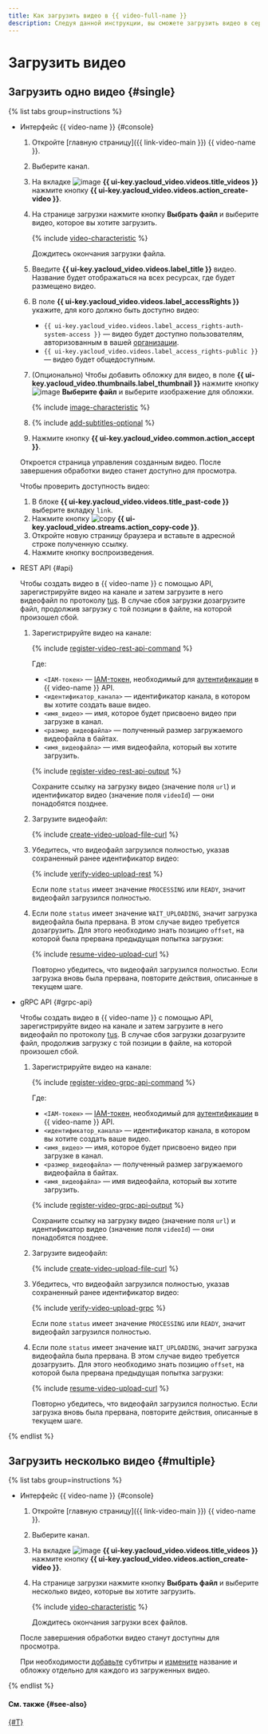 ```yaml
---
title: Как загрузить видео в {{ video-full-name }}
description: Следуя данной инструкции, вы сможете загрузить видео в сервис {{ video-full-name }}.
---
```


# Загрузить видео

## Загрузить одно видео {#single}

{% list tabs group=instructions %}

- Интерфейс {{ video-name }} {#console}

  1. Откройте [главную страницу]({{ link-video-main }}) {{ video-name }}.
  1. Выберите канал.
  1. На вкладке ![image](../../../_assets/console-icons/circle-play.svg) **{{ ui-key.yacloud_video.videos.title_videos }}** нажмите кнопку **{{ ui-key.yacloud_video.videos.action_create-video }}**.
  1. На странице загрузки нажмите кнопку **Выбрать файл** и выберите видео, которое вы хотите загрузить.

      {% include [video-characteristic](../../../_includes/video/video-characteristic.md) %}

      Дождитесь окончания загрузки файла.

  1. Введите **{{ ui-key.yacloud_video.videos.label_title }}** видео. Название будет отображаться на всех ресурсах, где будет размещено видео.
  1. В поле **{{ ui-key.yacloud_video.videos.label_accessRights }}** укажите, для кого должно быть доступно видео:

      * `{{ ui-key.yacloud_video.videos.label_access_rights-auth-system-access }}` — видео будет доступно пользователям, авторизованным в вашей [организации](../../../organization/quickstart.md).
      * `{{ ui-key.yacloud_video.videos.label_access_rights-public }}` — видео будет общедоступным.

  1. (Опционально) Чтобы добавить обложку для видео, в поле **{{ ui-key.yacloud_video.thumbnails.label_thumbnail }}** нажмите кнопку ![image](../../../_assets/console-icons/cloud-arrow-up-in.svg) **Выберите файл** и выберите изображение для обложки.

      {% include [image-characteristic](../../../_includes/video/image-characteristic.md) %}

  1. {% include [add-subtitles-optional](../../../_includes/video/add-subtitles-optional.md) %}
  1. Нажмите кнопку **{{ ui-key.yacloud_video.common.action_accept }}**.

  Откроется страница управления созданным видео. После завершения обработки видео станет доступно для просмотра.

  Чтобы проверить доступность видео:

  1. В блоке **{{ ui-key.yacloud_video.videos.title_past-code }}** выберите вкладку `link`.
  1. Нажмите кнопку ![copy](../../../_assets/console-icons/copy.svg) **{{ ui-key.yacloud_video.streams.action_copy-code }}**.
  1. Откройте новую страницу браузера и вставьте в адресной строке полученную ссылку.
  1. Нажмите кнопку воспроизведения.

- REST API {#api}

  Чтобы создать видео в {{ video-name }} с помощью API, зарегистрируйте видео на канале и затем загрузите в него видеофайл по протоколу [tus](https://tus.io/protocols/resumable-upload). В случае сбоя загрузки дозагрузите файл, продолжив загрузку с той позиции в файле, на которой произошел сбой.

  1. Зарегистрируйте видео на канале:

      {% include [register-video-rest-api-command](../../../_includes/video/register-video-rest-api-command.md) %}

      Где:
      * `<IAM-токен>` — [IAM-токен](../../../iam/concepts/authorization/iam-token.md), необходимый для [аутентификации](../../api-ref/authentication.md) в {{ video-name }} API.
      * `<идентификатор_канала>` — идентификатор канала, в котором вы хотите создать ваше видео.
      * `<имя_видео>` — имя, которое будет присвоено видео при загрузке в канал.
      * `<размер_видеофайла>` — полученный размер загружаемого видеофайла в байтах.
      * `<имя_видеофайла>` — имя видеофайла, который вы хотите загрузить.

      {% include [register-video-rest-api-output](../../../_includes/video/register-video-rest-api-output.md) %}

      Сохраните ссылку на загрузку видео (значение поля `url`) и идентификатор видео (значение поля `videoId`) — они понадобятся позднее.

  1. Загрузите видеофайл:

      {% include [create-video-upload-file-curl](../../../_includes/video/create-video-upload-file-curl.md) %}

  1. Убедитесь, что видеофайл загрузился полностью, указав сохраненный ранее идентификатор видео:

      {% include [verify-video-upload-rest](../../../_includes/video/verify-video-upload-rest.md) %}

      Если поле `status` имеет значение `PROCESSING` или `READY`, значит видеофайл загрузился полностью.

  1. Если поле `status` имеет значение `WAIT_UPLOADING`, значит загрузка видеофайла была прервана. В этом случае видео требуется дозагрузить. Для этого необходимо знать позицию `offset`, на которой была прервана предыдущая попытка загрузки:

      {% include [resume-video-upload-curl](../../../_includes/video/resume-video-upload-curl.md) %}

      Повторно убедитесь, что видеофайл загрузился полностью. Если загрузка вновь была прервана, повторите действия, описанные в текущем шаге.

- gRPC API {#grpc-api}

  Чтобы создать видео в {{ video-name }} с помощью API, зарегистрируйте видео на канале и затем загрузите в него видеофайл по протоколу [tus](https://tus.io/protocols/resumable-upload). В случае сбоя загрузки дозагрузите файл, продолжив загрузку с той позиции в файле, на которой произошел сбой.

  1. Зарегистрируйте видео на канале:

      {% include [register-video-grpc-api-command](../../../_includes/video/register-video-grpc-api-command.md) %}

      Где:
      * `<IAM-токен>` — [IAM-токен](../../../iam/concepts/authorization/iam-token.md), необходимый для [аутентификации](../../api-ref/authentication.md) в {{ video-name }} API.
      * `<идентификатор_канала>` — идентификатор канала, в котором вы хотите создать ваше видео.
      * `<имя_видео>` — имя, которое будет присвоено видео при загрузке в канал.
      * `<размер_видеофайла>` — полученный размер загружаемого видеофайла в байтах.
      * `<имя_видеофайла>` — имя видеофайла, который вы хотите загрузить.

      {% include [register-video-grpc-api-output](../../../_includes/video/register-video-grpc-api-output.md) %}

      Сохраните ссылку на загрузку видео (значение поля `url`) и идентификатор видео (значение поля `videoId`) — они понадобятся позднее.

  1. Загрузите видеофайл:

      {% include [create-video-upload-file-curl](../../../_includes/video/create-video-upload-file-curl.md) %}

  1. Убедитесь, что видеофайл загрузился полностью, указав сохраненный ранее идентификатор видео:

      {% include [verify-video-upload-grpc](../../../_includes/video/verify-video-upload-grpc.md) %}

      Если поле `status` имеет значение `PROCESSING` или `READY`, значит видеофайл загрузился полностью.

  1. Если поле `status` имеет значение `WAIT_UPLOADING`, значит загрузка видеофайла была прервана. В этом случае видео требуется дозагрузить. Для этого необходимо знать позицию `offset`, на которой была прервана предыдущая попытка загрузки:

      {% include [resume-video-upload-curl](../../../_includes/video/resume-video-upload-curl.md) %}

      Повторно убедитесь, что видеофайл загрузился полностью. Если загрузка вновь была прервана, повторите действия, описанные в текущем шаге.

{% endlist %}


## Загрузить несколько видео {#multiple}

{% list tabs group=instructions %}

- Интерфейс {{ video-name }} {#console}

  1. Откройте [главную страницу]({{ link-video-main }}) {{ video-name }}.
  1. Выберите канал.
  1. На вкладке ![image](../../../_assets/console-icons/circle-play.svg) **{{ ui-key.yacloud_video.videos.title_videos }}** нажмите кнопку **{{ ui-key.yacloud_video.videos.action_create-video }}**.
  1. На странице загрузки нажмите кнопку **Выбрать файл** и выберите несколько видео, которые вы хотите загрузить.

      {% include [video-characteristic](../../../_includes/video/video-characteristic.md) %}

      Дождитесь окончания загрузки всех файлов.

  После завершения обработки видео станут доступны для просмотра.

  При необходимости [добавьте](./update.md) субтитры и [измените](./update.md) название и обложку отдельно для каждого из загруженных видео.

{% endlist %}


#### См. также {#see-also}

[{#T}](./update.md)